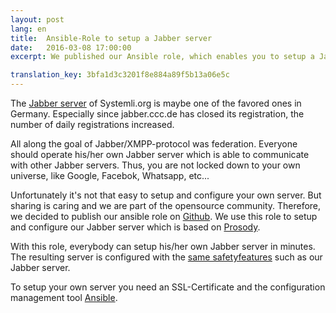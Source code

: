 ```yaml
---
layout: post 
lang: en 
title:  Ansible-Role to setup a Jabber server
date:   2016-03-08 17:00:00
excerpt: We published our Ansible role, which enables you to setup a Jabber server, which is similar configured as jabber.systemli.org.

translation_key: 3bfa1d3c3201f8e884a89f5b13a06e5c
---
```


The [Jabber server](/en/service/xmpp.html) of Systemli.org is maybe one of the favored ones in Germany.
Especially since jabber.ccc.de has closed its registration, the number of daily registrations increased.

All along the goal of Jabber/XMPP-protocol was federation. Everyone should operate his/her own Jabber server which
is able to communicate with other Jabber servers. Thus, you are not locked down to your own universe, like Google, Facebok, Whatsapp, etc... 

Unfortunately it's not that easy to setup and configure your own server. But sharing is caring and we are part of the
opensource community. Therefore, we decided to publish our ansible role on [Github](https://github.com/systemli/ansible-role-prosody).
We use this role to setup and configure our Jabber server which is based on [Prosody](https://prosody.im/).

With this role, everybody can setup his/her own Jabber server in minutes. The resulting server is configured with the [same safetyfeatures](https://xmpp.net/result.php?domain=jabber.systemli.org&type=client) such as our Jabber server. 

To setup your own server you need an SSL-Certificate and the configuration management tool [Ansible](http://www.ansible.com/).

